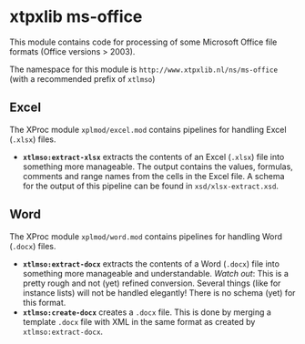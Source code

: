 # xtpxlib ms-office

This module contains code for processing of some Microsoft Office file formats (Office versions > 2003).  

The namespace for this module is `http://www.xtpxlib.nl/ns/ms-office` (with a recommended prefix of `xtlmso`)


## Excel

The XProc module `xplmod/excel.mod` contains pipelines for handling Excel (`.xlsx`) files.


- **`xtlmso:extract-xlsx`** extracts the contents of an Excel (`.xlsx`) file into something more manageable. The output contains the values, formulas, comments and range names from the cells in the Excel file. A schema for the output of this pipeline can be found in `xsd/xlsx-extract.xsd`. 


## Word

The XProc module `xplmod/word.mod` contains pipelines for handling Word (`.docx`) files.

- **`xtlmso:extract-docx`** extracts the contents of a Word (`.docx`) file into something more manageable and understandable. *Watch out*: This is a pretty rough and not (yet) refined conversion. Several things (like for instance lists) will not be handled elegantly! There is no schema (yet) for this format.
- **`xtlmso:create-docx`** creates a `.docx` file. This is done by merging a template `.docx` file with XML in the same format as created by `xtlmso:extract-docx`.